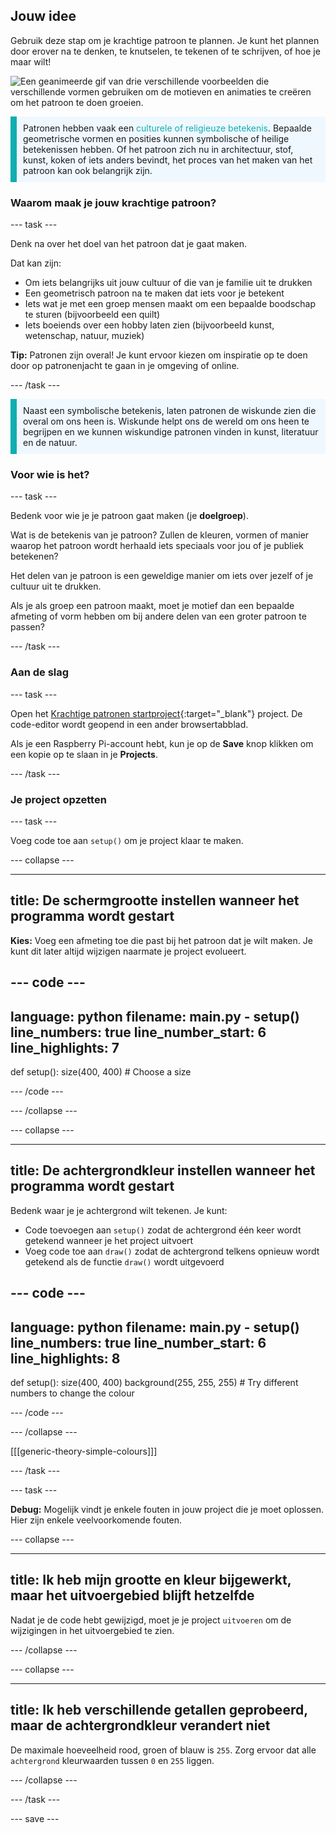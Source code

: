 ## Jouw idee

Gebruik deze stap om je krachtige patroon te plannen. Je kunt het plannen door erover na te denken, te knutselen, te tekenen of te schrijven, of hoe je maar wilt!

![Een geanimeerde gif van drie verschillende voorbeelden die verschillende vormen gebruiken om de motieven en animaties te creëren om het patroon te doen groeien.](images/ideas-1.gif)

<p style="border-left: solid; border-width:10px; border-color: #0faeb0; background-color: aliceblue; padding: 10px;">Patronen hebben vaak een <span style="color: #0faeb0">culturele of religieuze betekenis</span>. Bepaalde geometrische vormen en posities kunnen symbolische of heilige betekenissen hebben. Of het patroon zich nu in architectuur, stof, kunst, koken of iets anders bevindt, het proces van het maken van het patroon kan ook belangrijk zijn.</p>

### Waarom maak je jouw krachtige patroon?

--- task ---

Denk na over het doel van het patroon dat je gaat maken.

Dat kan zijn:
- Om iets belangrijks uit jouw cultuur of die van je familie uit te drukken
- Een geometrisch patroon na te maken dat iets voor je betekent
- Iets wat je met een groep mensen maakt om een bepaalde boodschap te sturen (bijvoorbeeld een quilt)
- Iets boeiends over een hobby laten zien (bijvoorbeeld kunst, wetenschap, natuur, muziek)

**Tip:** Patronen zijn overal! Je kunt ervoor kiezen om inspiratie op te doen door op patronenjacht te gaan in je omgeving of online.

--- /task ---

<p style="border-left: solid; border-width:10px; border-color: #0faeb0; background-color: aliceblue; padding: 10px;">Naast een symbolische betekenis, laten patronen de wiskunde zien die overal om ons heen is. Wiskunde helpt ons de wereld om ons heen te begrijpen en we kunnen wiskundige patronen vinden in kunst, literatuur en de natuur. </p>

### Voor wie is het?

--- task ---

Bedenk voor wie je je patroon gaat maken (je **doelgroep**).

Wat is de betekenis van je patroon? Zullen de kleuren, vormen of manier waarop het patroon wordt herhaald iets speciaals voor jou of je publiek betekenen?

Het delen van je patroon is een geweldige manier om iets over jezelf of je cultuur uit te drukken.

Als je als groep een patroon maakt, moet je motief dan een bepaalde afmeting of vorm hebben om bij andere delen van een groter patroon te passen?

--- /task ---

### Aan de slag

--- task ---

Open het [Krachtige patronen startproject](https://editor.raspberrypi.org/nl-NL/projects/powerful-patterns-starter){:target="_blank"} project. De code-editor wordt geopend in een ander browsertabblad.

Als je een Raspberry Pi-account hebt, kun je op de **Save** knop klikken om een kopie op te slaan in je **Projects**.

--- /task ---

### Je project opzetten

--- task ---

Voeg code toe aan `setup()` om je project klaar te maken.

--- collapse ---

---
title: De schermgrootte instellen wanneer het programma wordt gestart
---

**Kies:** Voeg een afmeting toe die past bij het patroon dat je wilt maken. Je kunt dit later altijd wijzigen naarmate je project evolueert.

--- code ---
---
language: python filename: main.py - setup() line_numbers: true line_number_start: 6
line_highlights: 7
---
def setup(): size(400, 400)  # Choose a size

--- /code ---

--- /collapse ---

--- collapse ---

---
title: De achtergrondkleur instellen wanneer het programma wordt gestart
---

Bedenk waar je je achtergrond wilt tekenen. Je kunt:
+ Code toevoegen aan `setup()` zodat de achtergrond één keer wordt getekend wanneer je het project uitvoert
+ Voeg code toe aan `draw()` zodat de achtergrond telkens opnieuw wordt getekend als de functie `draw()` wordt uitgevoerd

--- code ---
---
language: python filename: main.py - setup() line_numbers: true line_number_start: 6
line_highlights: 8
---
def setup(): size(400, 400) background(255, 255, 255)  # Try different numbers to change the colour

--- /code ---

--- /collapse ---

[[[generic-theory-simple-colours]]]

--- /task ---

--- task ---

**Debug:** Mogelijk vindt je enkele fouten in jouw project die je moet oplossen. Hier zijn enkele veelvoorkomende fouten.

--- collapse ---

---
title: Ik heb mijn grootte en kleur bijgewerkt, maar het uitvoergebied blijft hetzelfde
---

Nadat je de code hebt gewijzigd, moet je je project `uitvoeren` om de wijzigingen in het uitvoergebied te zien.

--- /collapse ---

--- collapse ---

---
title: Ik heb verschillende getallen geprobeerd, maar de achtergrondkleur verandert niet
---

De maximale hoeveelheid rood, groen of blauw is `255`. Zorg ervoor dat alle `achtergrond` kleurwaarden tussen `0` en `255` liggen.

--- /collapse ---

--- /task ---


--- save ---
